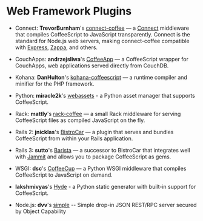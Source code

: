 # Web Framework Plugins

* Connect: **TrevorBurnham**'s [connect-coffee](http://github.com/TrevorBurnham/connect-coffee) — a [Connect](http://senchalabs.github.com/connect/) middleware that compiles CoffeeScript to JavaScript transparently. Connect is the standard for Node.js web servers, making connect-coffee compatible with [Express](http://expressjs.com/), [Zappa](https://github.com/mauricemach/zappa), and others.

* CouchApps: **andrzejsliwa**'s [CoffeeApp](http://github.com/andrzejsliwa/coffeeapp) — a CoffeeScript wrapper for CouchApps, web applications served directly from CouchDB.

* Kohana: **DanHulton**'s [kohana-coffeescript](http://github.com/DanHulton/kohana-coffeescript) — a runtime compiler and minifier for the PHP framework.

* Python: **miracle2k**'s [webassets](http://github.com/miracle2k/webassets) - a Python asset manager that supports CoffeeScript.

* Rack: **mattly**'s [rack-coffee](http://github.com/mattly/rack-coffee) — a small Rack middleware for serving CoffeeScript files as compiled JavaScript on the fly.

* Rails 2: **jnicklas**'s [BistroCar](http://github.com/jnicklas/bistro_car) — a plugin that serves and bundles CoffeeScript from within your Rails application.

* Rails 3: **sutto**'s [Barista](http://github.com/Sutto/barista) — a successor to BistroCar that integrates well with [Jammit](http://documentcloud.github.com/jammit) and allows you to package CoffeeScript as gems.

* WSGI: **dsc**'s [CoffeeCup](http://github.com/dsc/coffeecup) — a Python WSGI middleware that compiles CoffeeScript to JavaScript on demand.

* **lakshmivyas**'s [Hyde](http://github.com/lakshmivyas/hyde) - a Python static generator with built-in support for CoffeeScript.

* Node.js: **dvv**'s [simple](https://github.com/dvv/simple) -- Simple drop-in JSON REST/RPC server secured by Object Capability
